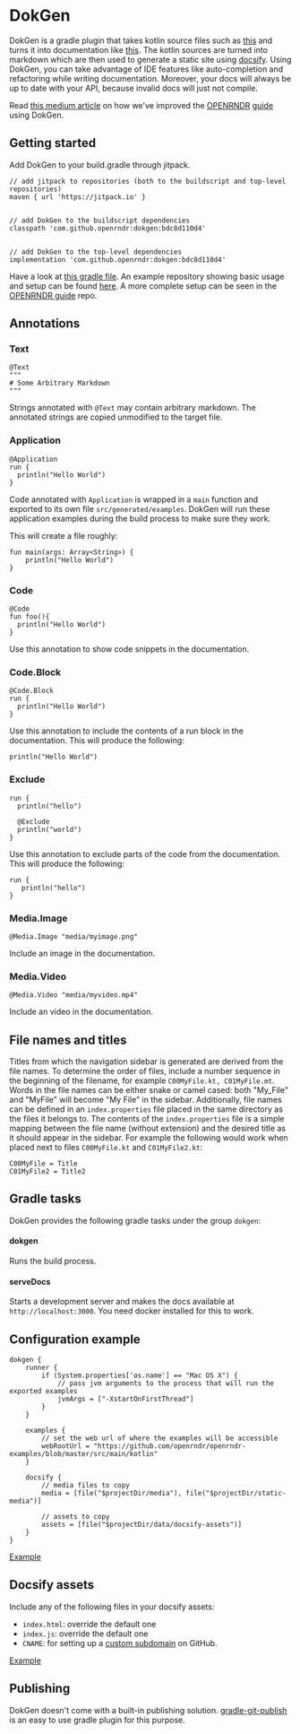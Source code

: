 # DokGen
DokGen is a gradle plugin that takes kotlin source files such as [this](https://github.com/openrndr/openrndr-guide/blob/dev/src/main/kotlin/docs/04_Drawing_basics/C00_DrawingPrimitives.kt)  and turns it into documentation like [this](https://guide.openrndr.org/#/04_Drawing_basics/C00_DrawingPrimitives).
The kotlin sources are turned into markdown which are then used to generate a static site using [docsify](https://docsify.js.org/#/).
Using DokGen, you can take advantage of IDE features like auto-completion and refactoring while writing documentation. Moreover, your docs will always be up to date with your API, because invalid docs will just not compile.

Read [this medium article](https://medium.com/openrndr/improving-the-openrndr-guide-f98fba29c393) on how we've improved the [OPENRNDR](https://openrndr.org/) [guide](https://guide.openrndr.org/#/) using DokGen.


## Getting started

Add DokGen to your build.gradle through jitpack.

```
// add jitpack to repositories (both to the buildscript and top-level repositories)
maven { url 'https://jitpack.io' }


// add DokGen to the buildscript dependencies
classpath 'com.github.openrndr:dokgen:bdc8d110d4'


// add DokGen to the top-level dependencies
implementation 'com.github.openrndr:dokgen:bdc8d110d4'
```
Have a look at [this gradle file](https://github.com/krksgbr/dokgen-example/blob/master/build.gradle).
An example repository showing basic usage and setup can be found [here](https://github.com/krksgbr/dokgen-example).
A more complete setup can be seen in the [OPENRNDR guide](https://github.com/openrndr/openrndr-guide/tree/dev) repo.


## Annotations

### Text

```
@Text
"""
# Some Arbitrary Markdown
"""
```
Strings annotated with `@Text` may contain arbitrary markdown. The annotated strings are copied unmodified to the target file.

### Application

```
@Application
run {
  println("Hello World")
}
```
Code annotated with `Application` is wrapped in a `main` function and exported to its own file `src/generated/examples`.
DokGen will run these application examples during the build process to make sure they work.

This will create a file roughly:
```
fun main(args: Array<String>) {
    println("Hello World")
}
```


### Code
```
@Code
fun foo(){
  println("Hello World")
}
```
Use this annotation to show code snippets in the documentation.


### Code.Block

```
@Code.Block
run {
  println("Hello World")
}
```
Use this annotation to include the contents of a run block in the documentation.
This will produce the following:
```
println("Hello World")
```


### Exclude
```
run {
  println("hello")

  @Exclude
  println("world")
}

```
Use this annotation to exclude parts of the code from the documentation.
This will produce the following:
```
run {
   println("hello")
}
```


### Media.Image
```
@Media.Image "media/myimage.png"
```
Include an image in the documentation.


### Media.Video
```
@Media.Video "media/myvideo.mp4"
```
Include an video in the documentation.


## File names and titles
Titles from which the navigation sidebar is generated are derived from the file names.
To determine the order of files, include a number sequence in the beginning of the filename, for example `C00MyFile.kt, C01MyFile.mt`.
Words in the file names can be either snake or camel cased: both "My_File" and "MyFile" will become "My File" in the sidebar.
Additionally, file names can be defined in an `index.properties` file placed in the same directory as the files it belongs to.
The contents of the `index.properties` file is a simple mapping between the file name (without extension) and the desired title as it should appear in the sidebar.
For example the following would work when placed next to files `C00MyFile.kt` and `C01MyFile2.kt`:
```
C00MyFile = Title
C01MyFile2 = Title2
```

## Gradle tasks
DokGen provides the following gradle tasks under the group `dokgen`:

#### dokgen
Runs the build process.

#### serveDocs
Starts a development server and makes the docs available at `http://localhost:3000`.
You need docker installed for this to work.


## Configuration example
```
dokgen {
    runner {
        if (System.properties['os.name'] == "Mac OS X") {
            // pass jvm arguments to the process that will run the exported examples
            jvmArgs = ["-XstartOnFirstThread"]
        }
    }

    examples {
        // set the web url of where the examples will be accessible
        webRootUrl = "https://github.com/openrndr/openrndr-examples/blob/master/src/main/kotlin"
    }

    docsify {
        // media files to copy
        media = [file("$projectDir/media"), file("$projectDir/static-media")]

        // assets to copy
        assets = [file("$projectDir/data/docsify-assets")]
    }
}
```
[Example](https://github.com/krksgbr/dokgen-example/tree/master/docsify-assets)

## Docsify assets
Include any of the following files in your docsify assets:
- `index.html`: override the default one
- `index.js`:  override the default one
- `CNAME`: for setting up a [custom subdomain](https://help.github.com/articles/setting-up-a-custom-subdomain/) on GitHub.

[Example](https://github.com/krksgbr/dokgen-example/tree/master/docsify-assets)

## Publishing
DokGen doesn't come with a built-in publishing solution.
[gradle-git-publish](https://github.com/ajoberstar/gradle-git-publish) is an easy to use gradle plugin for this purpose.
